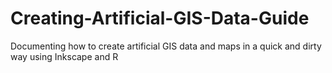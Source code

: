 # Creating-Artificial-GIS-Data-Guide
Documenting how to create artificial GIS data and maps in a quick and dirty way using Inkscape and R
